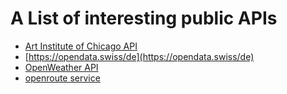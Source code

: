 # A List of interesting public APIs

- [Art Institute of Chicago API](https://api.artic.edu/docs/)
- [https://opendata.swiss/de](https://opendata.swiss/de)
- [OpenWeather API](https://openweathermap.org/api)
- [openroute service](https://openrouteservice.org/)